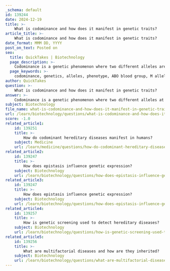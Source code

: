 ```yaml
---
_schema: default
id: 139244
date: 2024-12-19
title: >-
    What is codominance and how does it manifest in genetic traits?
article_title: >-
    What is codominance and how does it manifest in genetic traits?
date_format: MMM DD, YYYY
post_on_text: Posted on
seo:
  title: QuickTakes | Biotechnology
  page_description: >-
    Codominance is a genetic phenomenon where two different alleles are fully expressed in a heterozygous individual, resulting in a phenotype that displays characteristics of both alleles, as exemplified by the ABO blood type.
  page_keywords: >-
    codominance, genetics, alleles, phenotype, ABO blood group, M allele, N allele, blood types, red blood cells, speckled chickens, roan cattle, inheritance patterns
author: QuickTakes
question: >-
    What is codominance and how does it manifest in genetic traits?
answer: >-
    Codominance is a genetic phenomenon where two different alleles at a single locus are both fully expressed in a heterozygous individual, resulting in a phenotype that displays characteristics of both alleles. This form of inheritance differs from simple dominance, where one allele masks the effect of another. In codominance, both alleles contribute equally to the organism's traits.\n\nA classic example of codominance is found in the human ABO blood group system. In this system, the A and B alleles are codominant. When an individual inherits one A allele and one B allele, they express both traits simultaneously, resulting in the AB blood type. This means that both A and B antigens are present on the surface of the red blood cells.\n\nAnother example can be seen in the MN blood group system, where individuals homozygous for the M allele express the M antigen, while those homozygous for the N allele express the N antigen. Heterozygous individuals express both antigens, demonstrating codominance.\n\nIn animals, codominance can be observed in speckled chickens, which exhibit both black and white feathers, and in roan cattle, which display a mix of red and white hair. In these cases, the presence of both alleles results in a distinct phenotype that showcases the contributions of each allele without one overshadowing the other.\n\nOverall, codominance is an important concept in genetics that illustrates how multiple alleles can interact to produce diverse phenotypic outcomes.
subject: Biotechnology
file_name: what-is-codominance-and-how-does-it-manifest-in-genetic-traits.md
url: /learn/biotechnology/questions/what-is-codominance-and-how-does-it-manifest-in-genetic-traits
score: -1.0
related_article1:
    id: 139251
    title: >-
        How do codominant hereditary diseases manifest in humans?
    subject: Medicine
    url: /learn/medicine/questions/how-do-codominant-hereditary-diseases-manifest-in-humans
related_article2:
    id: 139247
    title: >-
        How does epistasis influence genetic expression?
    subject: Biotechnology
    url: /learn/biotechnology/questions/how-does-epistasis-influence-genetic-expression
related_article3:
    id: 139247
    title: >-
        How does epistasis influence genetic expression?
    subject: Biotechnology
    url: /learn/biotechnology/questions/how-does-epistasis-influence-genetic-expression
related_article4:
    id: 139257
    title: >-
        How is genetic screening used to detect hereditary diseases?
    subject: Biotechnology
    url: /learn/biotechnology/questions/how-is-genetic-screening-used-to-detect-hereditary-diseases
related_article5:
    id: 139256
    title: >-
        What are multifactorial diseases and how are they inherited?
    subject: Biotechnology
    url: /learn/biotechnology/questions/what-are-multifactorial-diseases-and-how-are-they-inherited
---
```


&nbsp;